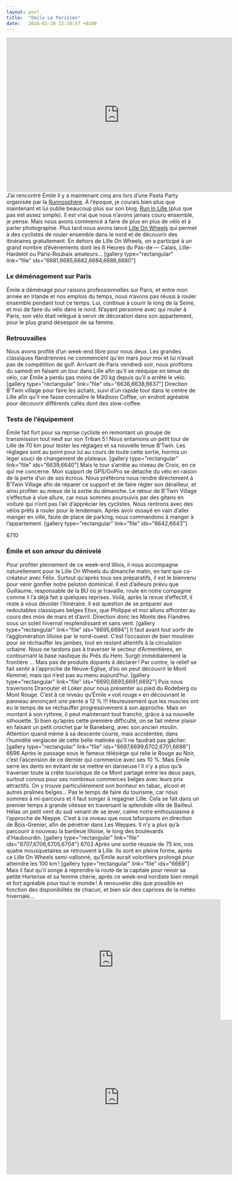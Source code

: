 ```yaml
---
layout: post
title:  "Emile Le Parisien"
date:   2018-02-20 22:10:57 +0100
---
```

<iframe height='405' width='590' frameborder='0' allowtransparency='true' scrolling='no' src='https://www.strava.com/activities/1437375761/embed'></iframe>
J’ai rencontré Émile il y a maintenant cinq ans lors d’une Pasta Party organisée par la <a href="https://www.runnosphere.org/">Runnosphère</a>.
À l’époque, je courais bien plus que maintenant et lui oublie beaucoup plus sur son blog, <a href="http://runinlille.fr/">Run In Lille </a>(plus que pas est assez simple). Il est vrai que nous n’avons jamais couru ensemble, je pense. Mais nous avons commencé à faire de plus en plus de vélo et à parler photographie.
Plus tard nous avons lancé <a href="https://www.strava.com/clubs/123845">Lille On Wheels</a> qui permet à des cyclistes de rouler ensemble dans le nord et de découvrir des itinéraires gratuitement. En dehors de Lille On Wheels, on a participé à un grand nombre d’événements dont les 6 Heures du Pas-de — Calais, Lille-Hardelot ou Paris-Roubaix amateurs...
[gallery type="rectangular" link="file" ids="6681,6685,6682,6684,6686,6680"]
<h3 style="text-align: justify;">Le déménagement sur Paris</h3>
Émile a déménagé pour raisons professionnelles sur Paris, et entre mon année en Irlande et nos emplois du temps, nous n’avons pas réussi à rouler ensemble pendant tout ce temps. Lui, continue à courir le long de la Seine, et moi de faire du vélo dans le nord. N’ayant personne avec qui rouler à Paris, son vélo était relégué à servir de décoration dans son appartement, pour le plus grand désespoir de sa femme.

<h3 style="text-align: justify;">Retrouvailles</h3>
Nous avons profité d’un week-end libre pour nous deux. Les grandes classiques flandriennes ne commencent qu'en mars pour moi et lui n’avait pas de compétition de golf. Arrivant de Paris vendredi soir, nous profitons du samedi en faisant un tour dans Lille afin qu’il se rééquipe en tenue de vélo, car Émile a perdu pas moins de 20 kg depuis qu’il a arrêté le vélo.
[gallery type="rectangular" link="file" ids="6636,6638,6637"]
Direction B’Twin village pour faire les achats, suivi d’un rapide tour dans le centre de Lille afin qu’il me fasse connaître le Madison Coffee, un endroit agréable pour découvrir différents cafés dont des slow-coffee.

<h3 style="text-align: justify;">Tests de l’équipement</h3>
Émile fait fort pour sa reprise cycliste en remontant un groupe de transmission tout neuf sur son Triban 5 !
Nous entamons un petit tour de Lille de 70 km pour tester les réglages et sa nouvelle tenue B’Twin. Les réglages sont au point pour lui au cours de toute cette sortie, hormis un léger souci de changement de plateaux.
[gallery type="rectangular" link="file" ids="6639,6640"]
Mais le tour s’arrête au niveau de Croix, en ce qui me concerne. Mon support de GPS/GoPro se détache du vélo en raison de la perte d’un de ses écrous. Nous préférons nous rendre directement à B’Twin Village afin de réparer ce support et de faire régler son dérailleur, et ainsi profiter au mieux de la sortie du dimanche.
Le retour de B’Twin Village s’effectue à vive allure, car nous sommes poursuivis par des gitans en voiture qui n’ont pas l’air d’apprécier les cyclistes. Nous rentrons avec des vélos prêts à rouler pour le lendemain.
Après avoir essayé en vain d’aller manger en ville, faute de place de parking, nous commandons à manger à l’appartement.
[gallery type="rectangular" link="file" ids="6642,6643"]


6710
<h3 style="text-align: justify;">Émile et son amour du dénivelé</h3>
Pour profiter pleinement de ce week-end lillois, il nous accompagne naturellement pour le Lille On Wheels du dimanche matin, en tant que co-créateur avec Félix.
Surtout qu’après tous ses préparatifs, il est le bienvenu pour venir gonfler notre peloton dominical.
Il est d’ailleurs prévu que Guillaume, responsable de la BU où je travaille, roule en notre compagnie comme il l’a déjà fait à quelques reprises.
Voilà, après la revue d’effectif, il reste à vous dévoiler l’itinéraire.
Il est question de se préparer aux redoutables classiques belges Etixx, que Philippe et moi allons affronter au cours des mois de mars et d’avril.
Direction donc les Monts des Flandres sous un soleil hivernal resplendissant et sans vent.
[gallery type="rectangular" link="file" ids="6695,6694"]
Il faut avant tout sortir de l’agglomération lilloise par le nord-ouest.
C’est l’occasion de bien mouliner pour se réchauffer les jambes, tout en restant attentifs à la circulation urbaine.
Nous ne tardons pas à traverser le secteur d’Armentières, en contournant la base nautique du Prés du Hem.
Surgit immédiatement la frontière ... Mais pas de produits dopants à déclarer !
Par contre, le relief se fait sentir à l’approche de Neuve-Eglise, d’où on peut découvrir le Mont Kemmel, mais qui n’est pas au menu aujourd’hui.
[gallery type="rectangular" link="file" ids="6690,6693,6691,6692"]
Puis nous traversons Dranouter et Loker pour nous présenter au pied du Rodeberg ou Mont Rouge.
C’est à ce niveau qu’Émile « voit rouge » en découvrant le panneau annonçant une pente à 12 %  !!!
Heureusement que les muscles ont eu le temps de se réchauffer progressivement à son approche.
Mais en montant à son rythme, il peut maintenant tout franchir, grâce à sa nouvelle silhouette.
Si bien qu’après cette première difficulté, on se fait même plaisir en faisant un petit crochet par le Baneberg, avec son ancien moulin.
Attention quand même à sa descente courte, mais accidentée, dans l’humidité verglacée de cette belle matinée qu’il ne faudrait pas gâcher.
[gallery type="rectangular" link="file" ids="6697,6699,6702,6701,6698"]
6696
Après le passage sous le fameux télésiège qui relie le Rouge au Noir, c’est l’ascension de ce dernier qui commence avec ses 10 %.
Mais Émile serre les dents en évitant de se mettre en danseuse !
Il n’y a plus qu’à traverser toute la crête touristique de ce Mont partagé entre les deux pays, surtout connus pour ses nombreux commerces belges avec leurs prix attractifs.
On y trouve particulièrement son bonheur en tabac, alcool et autres pralines belges...
Pas le temps de faire du tourisme, car nous sommes à mi-parcours et il faut songer à regagner Lille.
Cela se fait dans un premier temps à grande vitesse en traversant la splendide ville de Bailleul.
Hélas un petit vent du sud venant de se lever, calme notre enthousiasme à l’approche de Nieppe.
C’est à ce niveau que nous bifurquons en direction de Bois-Grenier, afin de pénétrer dans Les Weppes.
Il n’y a plus qu’à parcourir à nouveau la banlieue lilloise, le long des boulevards d’Haubourdin.
[gallery type="rectangular" link="file" ids="6707,6706,6705,6704"]
6703
Après une sortie réussie de 75 km, nos quatre mousquetaires se retrouvent à Lille.
Ils sont en pleine forme, après ce Lille On Wheels semi-vallonné, qu’Émile aurait volontiers prolongé pour atteindre les 100 km !
[gallery type="rectangular" link="file" ids="6669"]
Mais il faut qu’il songe à reprendre la route de la capitale pour revoir sa petite Hortense et sa femme chérie, après ce week-end nordiste bien rempli et fort agréable pour tout le monde !
À renouveler dès que possible en fonction des disponibilités de chacun, et bien sûr des caprices de la météo hivernale...

<center><iframe src="https://www.youtube.com/embed/sbHChTRsDRs" width="560" height="315" frameborder="0" allowfullscreen="allowfullscreen" data-mce-fragment="1"></iframe></center><center><iframe src="https://www.strava.com/activities/1413473527/embed/1e3743a336e18354136c0ea2fcc6812c6f07c5e2" width="590" height="405" frameborder="0" scrolling="no" data-mce-fragment="1"></iframe></center>